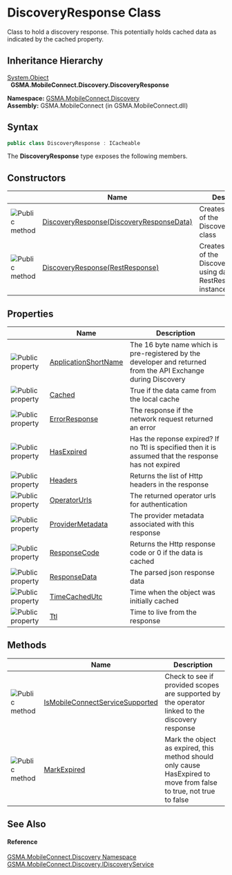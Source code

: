 DiscoveryResponse Class
=======================
Class to hold a discovery response. This potentially holds cached data as indicated by the cached property.


Inheritance Hierarchy
---------------------
[System.Object][1]  
  **GSMA.MobileConnect.Discovery.DiscoveryResponse**  

**Namespace:** [GSMA.MobileConnect.Discovery][2]  
**Assembly:** GSMA.MobileConnect (in GSMA.MobileConnect.dll)

Syntax
------

```csharp
public class DiscoveryResponse : ICacheable
```

The **DiscoveryResponse** type exposes the following members.


Constructors
------------

                 | Name                                          | Description                                                                          
---------------- | --------------------------------------------- | ------------------------------------------------------------------------------------ 
![Public method] | [DiscoveryResponse(DiscoveryResponseData)][3] | Creates an instance of the DiscoveryResponse class                                   
![Public method] | [DiscoveryResponse(RestResponse)][4]          | Creates an instance of the DiscoveryResponse using data from a RestResponse instance 


Properties
----------

                   | Name                      | Description                                                                                                   
------------------ | ------------------------- | ------------------------------------------------------------------------------------------------------------- 
![Public property] | [ApplicationShortName][5] | The 16 byte name which is pre-registered by the developer and returned from the API Exchange during Discovery 
![Public property] | [Cached][6]               | True if the data came from the local cache                                                                    
![Public property] | [ErrorResponse][7]        | The response if the network request returned an error                                                         
![Public property] | [HasExpired][8]           | Has the reponse expired? If no Ttl is specified then it is assumed that the response has not expired          
![Public property] | [Headers][9]              | Returns the list of Http headers in the response                                                              
![Public property] | [OperatorUrls][10]        | The returned operator urls for authentication                                                                 
![Public property] | [ProviderMetadata][11]    | The provider metadata associated with this response                                                           
![Public property] | [ResponseCode][12]        | Returns the Http response code or 0 if the data is cached                                                     
![Public property] | [ResponseData][13]        | The parsed json response data                                                                                 
![Public property] | [TimeCachedUtc][14]       | Time when the object was initially cached                                                                     
![Public property] | [Ttl][15]                 | Time to live from the response                                                                                


Methods
-------

                 | Name                                  | Description                                                                                                        
---------------- | ------------------------------------- | ------------------------------------------------------------------------------------------------------------------ 
![Public method] | [IsMobileConnectServiceSupported][16] | Check to see if provided scopes are supported by the operator linked to the discovery response                     
![Public method] | [MarkExpired][17]                     | Mark the object as expired, this method should only cause HasExpired to move from false to true, not true to false 


See Also
--------

#### Reference
[GSMA.MobileConnect.Discovery Namespace][2]  
[GSMA.MobileConnect.Discovery.IDiscoveryService][18]  

[1]: http://msdn.microsoft.com/en-us/library/e5kfa45b
[2]: ../README.md
[3]: _ctor.md
[4]: _ctor_1.md
[5]: ApplicationShortName.md
[6]: Cached.md
[7]: ErrorResponse.md
[8]: HasExpired.md
[9]: Headers.md
[10]: OperatorUrls.md
[11]: ProviderMetadata.md
[12]: ResponseCode.md
[13]: ResponseData.md
[14]: TimeCachedUtc.md
[15]: Ttl.md
[16]: IsMobileConnectServiceSupported.md
[17]: MarkExpired.md
[18]: ../IDiscoveryService/README.md
[19]: ../../_icons/Help.png
[Public method]: ../../_icons/pubmethod.gif "Public method"
[Public property]: ../../_icons/pubproperty.gif "Public property"